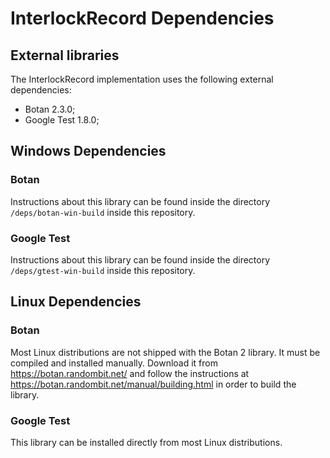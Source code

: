 # InterlockRecord Dependencies

## External libraries

The InterlockRecord implementation uses the following external dependencies:

* Botan 2.3.0;
* Google Test 1.8.0;

## Windows Dependencies

### Botan

Instructions about this library can be found inside the directory
``/deps/botan-win-build`` inside this repository.

### Google Test

Instructions about this library can be found inside the directory
``/deps/gtest-win-build`` inside this repository.

## Linux Dependencies

### Botan

Most Linux distributions are not shipped with the Botan 2 library. It must be
compiled and installed manually. Download it from https://botan.randombit.net/
and follow the instructions at https://botan.randombit.net/manual/building.html
in order to build the library.

### Google Test

This library can be installed directly from most Linux distributions.
